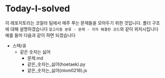 # Today-I-solved

이 레포지토리는 코알라 팀에서 매주 푸는 문제들을 모아두기 위한 것입니다.
폴더 구조에 대해 설명하겠습니다
`알고리즘 분류 - 문제 - 각자 해결한 코드`와 같이 위치시킵니다
예를 들어 다음과 같이 하면 되겠습니다
- 스택/큐
  - 같은 숫자는 싫어
    - 문제.md
    - 같은_숫자는_싫어(hoetaek).py
    - 같은_숫자는_싫어(nlom0218).js
  
